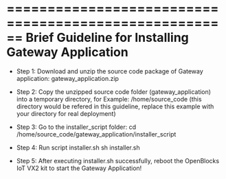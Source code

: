 ======================================================
Brief Guideline for Installing Gateway Application
======================================================

- Step 1: Download and unzip the source code package of Gateway application: gateway_application.zip

- Step 2: Copy the unzipped source code folder (gateway_application) into a temporary directory, for Example: /home/source_code
    (this directory would be refered in this guideline, replace this example with your directory for real deployment)

- Step 3: Go to the installer_script folder:
    cd /home/source_code/gateway_application/installer_script

- Step 4: Run script installer.sh
    sh installer.sh

- Step 5: After executing installer.sh successfully, reboot the OpenBlocks IoT VX2 kit to start the Gateway Application!